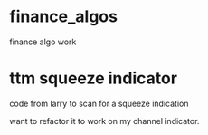 # finance_algos
finance algo work


# ttm squeeze indicator 

code from larry to scan for a squeeze indication

want to refactor it to work on my channel indicator.